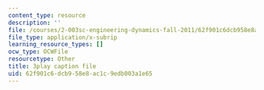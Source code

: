 ```yaml
---
content_type: resource
description: ''
file: /courses/2-003sc-engineering-dynamics-fall-2011/62f901c6dcb958e8ac1c9edb003a1e65_tm51lwadMOc.vtt
file_type: application/x-subrip
learning_resource_types: []
ocw_type: OCWFile
resourcetype: Other
title: 3play caption file
uid: 62f901c6-dcb9-58e8-ac1c-9edb003a1e65
---
```

